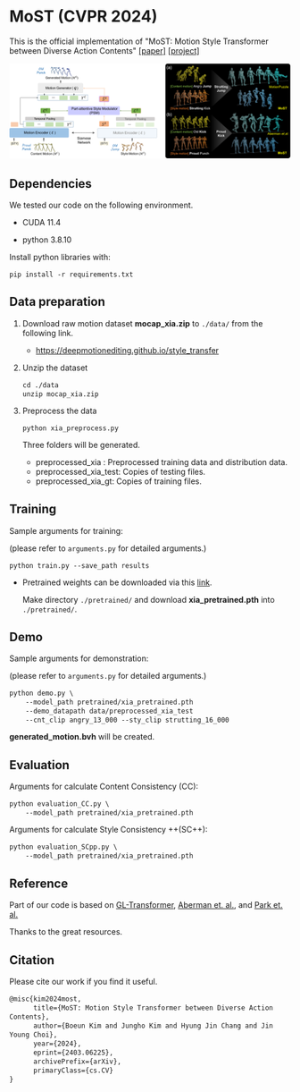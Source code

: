 # MoST (CVPR 2024)

This is the official implementation of "MoST: Motion Style Transformer between Diverse Action Contents" [[paper]](https://arxiv.org/abs/2403.06225) [[project]](https:)




![framework](https://github.com/Boeun-Kim/MoST/blob/main/figures/overview.png)



 ## Dependencies

We tested our code on the following environment.

- CUDA 11.4

- python 3.8.10

  

Install python libraries with:

```
pip install -r requirements.txt
```



## Data preparation

1. Download raw motion dataset **mocap_xia.zip** to `./data/` from the following link.

   - https://deepmotionediting.github.io/style_transfer 

   

2. Unzip the dataset

   ```
   cd ./data
   unzip mocap_xia.zip
   ```

   

3. Preprocess the data

   ```
   python xia_preprocess.py
   ```

   Three folders will be generated.

   - preprocessed_xia : Preprocessed training data and distribution data.
   - preprocessed_xia_test: Copies of testing files.
   - preprocessed_xia_gt: Copies of training files.



## Training

Sample arguments for training:

(please refer to `arguments.py` for detailed arguments.)

```
python train.py --save_path results
```



- Pretrained weights can be downloaded via this [link]( https://drive.google.com/file/d/1yhkAoyDLJHRsJE5HWcyoJ2tprsyZ3msF/view?usp=sharing.). 

  Make directory `./pretrained/` and download **xia_pretrained.pth** into `./pretrained/`.



## Demo

Sample arguments for demonstration:

(please refer to `arguments.py` for detailed arguments.)

```
python demo.py \
    --model_path pretrained/xia_pretrained.pth
    --demo_datapath data/preprocessed_xia_test
    --cnt_clip angry_13_000 --sty_clip strutting_16_000 
```

**generated_motion.bvh** will be created.



## Evaluation

Arguments for calculate Content Consistency (CC):

```
python evaluation_CC.py \
	--model_path pretrained/xia_pretrained.pth
```



Arguments for calculate Style Consistency ++(SC++):

```
python evaluation_SCpp.py \
	--model_path pretrained/xia_pretrained.pth
```



## Reference

Part of our code is based on [GL-Transformer](https://github.com/Boeun-Kim/GL-Transformer), [Aberman et. al.](https://deepmotionediting.github.io/style_transfer), and [Park et. al.](https://github.com/soomean/Diverse-Motion-Stylization)

Thanks to the great resources.



## Citation

Please cite our work if you find it useful.

```
@misc{kim2024most,
      title={MoST: Motion Style Transformer between Diverse Action Contents}, 
      author={Boeun Kim and Jungho Kim and Hyung Jin Chang and Jin Young Choi},
      year={2024},
      eprint={2403.06225},
      archivePrefix={arXiv},
      primaryClass={cs.CV}
}
```
